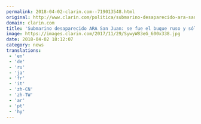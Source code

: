 ```yaml
---
permalink: 2018-04-02-clarin.com--719013548.html
original: http://www.clarin.com/politica/submarino-desaparecido-ara-san-juan-buque-ruso-solo-busca-nave-argentina_0_SyOW2yxof.html
domain: clarin.com
title: 'Submarino desaparecido ARA San Juan: se fue el buque ruso y sólo lo busca una nave argentina'
image: https://images.clarin.com/2017/11/29/SywyW83eG_600x338.jpg
date: 2018-04-02 18:12:07
category: news
translations: 
 - 'en'
 - 'de'
 - 'ru'
 - 'ja'
 - 'fr'
 - 'it'
 - 'zh-CN'
 - 'zh-TW'
 - 'ar'
 - 'pt'
 - 'hy'
---
```


